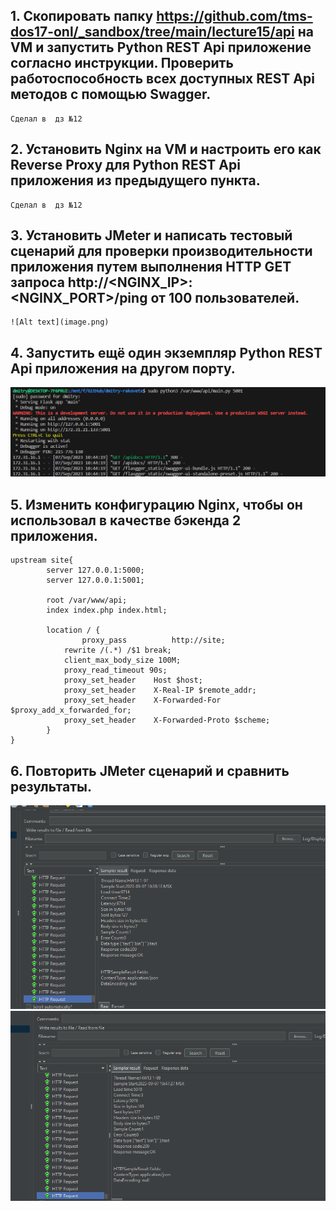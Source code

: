 ## 1. Скопировать папку https://github.com/tms-dos17-onl/_sandbox/tree/main/lecture15/api на VM и запустить Python REST Api приложение согласно инструкции. Проверить работоспособность всех доступных REST Api методов с помощью Swagger.
```
Сделал в  дз №12
```
## 2. Установить Nginx на VM и настроить его как Reverse Proxy для Python REST Api приложения из предыдущего пункта.
```
Сделал в  дз №12
```
## 3. Установить JMeter и написать тестовый сценарий для проверки производительности приложения путем выполнения HTTP GET запроса http://<NGINX_IP>:<NGINX_PORT>/ping от 100 пользователей.
```
![Alt text](image.png)
```
## 4. Запустить ещё один экземпляр Python REST Api приложения на другом порту.
![Alt text](image-1.png)
## 5. Изменить конфигурацию Nginx, чтобы он использовал в качестве бэкенда 2 приложения.
```
upstream site{
        server 127.0.0.1:5000;
        server 127.0.0.1:5001;

        root /var/www/api;
        index index.php index.html;

        location / {
                proxy_pass          http://site;
            rewrite /(.*) /$1 break;
            client_max_body_size 100M;
            proxy_read_timeout 90s;
            proxy_set_header    Host $host;
            proxy_set_header    X-Real-IP $remote_addr;
            proxy_set_header    X-Forwarded-For $proxy_add_x_forwarded_for;
            proxy_set_header    X-Forwarded-Proto $scheme;
        }
}
```
## 6. Повторить JMeter сценарий и сравнить результаты.
![Alt text](image-3.png)
![Alt text](image-2.png)
